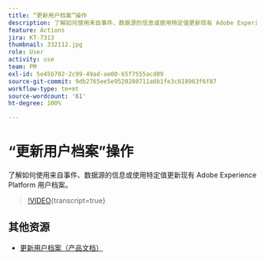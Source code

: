```yaml
---
title: “更新用户档案”操作
description: 了解如何使用来自事件、数据源的信息或使用特定值更新现有 Adobe Experience Platform 用户档案。
feature: Actions
jira: KT-7313
thumbnail: 332112.jpg
role: User
activity: use
team: PM
exl-id: 5e45b702-2c99-49ad-ae00-65f7555acd09
source-git-commit: 9db2765ee5e9520280711a6b1fe3c618963f6f87
workflow-type: tm+mt
source-wordcount: '61'
ht-degree: 100%

---
```


# “更新用户档案”操作

了解如何使用来自事件、数据源的信息或使用特定值更新现有 Adobe Experience Platform 用户档案。

>[!VIDEO](https://video.tv.adobe.com/v/332112?learn=on){transcript=true}

## 其他资源

* [更新用户档案（产品文档）](https://experienceleague.adobe.com/docs/journeys/using/building-journeys/about-journey-building/action-activities/update-profiles.html?lang=zh-Hans#important-notes)
